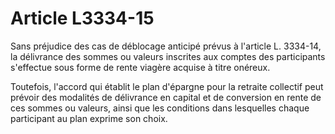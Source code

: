 # Article L3334-15

Sans préjudice des cas de déblocage anticipé prévus à l'article L. 3334-14, la délivrance des sommes ou valeurs inscrites aux comptes des participants s'effectue sous forme de rente viagère acquise à titre onéreux.

Toutefois, l'accord qui établit le plan d'épargne pour la retraite collectif peut prévoir des modalités de délivrance en capital et de conversion en rente de ces sommes ou valeurs, ainsi que les conditions dans lesquelles chaque participant au plan exprime son choix.